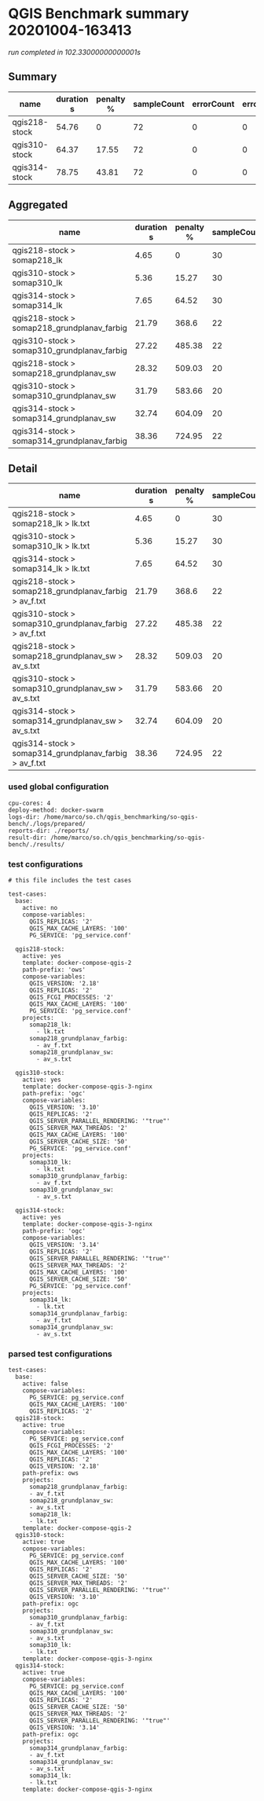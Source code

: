 # QGIS Benchmark summary 20201004-163413

_run completed in 102.33000000000001s_

## Summary
| name          |   duration s |   penalty % |   sampleCount |   errorCount |   errorPct |
|---------------|--------------|-------------|---------------|--------------|------------|
| qgis218-stock |        54.76 |        0    |            72 |            0 |          0 |
| qgis310-stock |        64.37 |       17.55 |            72 |            0 |          0 |
| qgis314-stock |        78.75 |       43.81 |            72 |            0 |          0 |

## Aggregated
| name                                        |   duration s |   penalty % |   sampleCount |   errorCount |   errorPct |
|---------------------------------------------|--------------|-------------|---------------|--------------|------------|
| qgis218-stock > somap218_lk                 |         4.65 |        0    |            30 |            0 |          0 |
| qgis310-stock > somap310_lk                 |         5.36 |       15.27 |            30 |            0 |          0 |
| qgis314-stock > somap314_lk                 |         7.65 |       64.52 |            30 |            0 |          0 |
| qgis218-stock > somap218_grundplanav_farbig |        21.79 |      368.6  |            22 |            0 |          0 |
| qgis310-stock > somap310_grundplanav_farbig |        27.22 |      485.38 |            22 |            0 |          0 |
| qgis218-stock > somap218_grundplanav_sw     |        28.32 |      509.03 |            20 |            0 |          0 |
| qgis310-stock > somap310_grundplanav_sw     |        31.79 |      583.66 |            20 |            0 |          0 |
| qgis314-stock > somap314_grundplanav_sw     |        32.74 |      604.09 |            20 |            0 |          0 |
| qgis314-stock > somap314_grundplanav_farbig |        38.36 |      724.95 |            22 |            0 |          0 |

## Detail
| name                                                   |   duration s |   penalty % |   sampleCount |   errorCount |   errorPct |   meanResTime |   medianResTime |   minResTime |   maxResTime |   pct1ResTime |   pct2ResTime |   pct3ResTime |   throughput |   receivedKBytesPerSec |   sentKBytesPerSec | dashboard                                                                                                                        |
|--------------------------------------------------------|--------------|-------------|---------------|--------------|------------|---------------|-----------------|--------------|--------------|---------------|---------------|---------------|--------------|------------------------|--------------------|----------------------------------------------------------------------------------------------------------------------------------|
| qgis218-stock > somap218_lk > lk.txt                   |         4.65 |        0    |            30 |            0 |          0 |       154.933 |           153   |           96 |          226 |         205.6 |        220.5  |           226 |     19.5312  |                530.081 |           7.96763  | [JMeter dashboard](../results/mini-test/20201004-163413/qgis218-stock/somap218_lk/lk.txt/dashboard/index.html)                   |
| qgis310-stock > somap310_lk > lk.txt                   |         5.36 |       15.27 |            30 |            0 |          0 |       178.633 |           120.5 |           82 |          747 |         387.4 |        710.7  |           747 |     17.8891  |                484.899 |           7.29772  | [JMeter dashboard](../results/mini-test/20201004-163413/qgis310-stock/somap310_lk/lk.txt/dashboard/index.html)                   |
| qgis314-stock > somap314_lk > lk.txt                   |         7.65 |       64.52 |            30 |            0 |          0 |       254.933 |           217.5 |          151 |          553 |         374.4 |        509    |           553 |     13.2159  |                358.15  |           5.39131  | [JMeter dashboard](../results/mini-test/20201004-163413/qgis314-stock/somap314_lk/lk.txt/dashboard/index.html)                   |
| qgis218-stock > somap218_grundplanav_farbig > av_f.txt |        21.79 |      368.6  |            22 |            0 |          0 |       990.318 |           810   |          395 |         1876 |        1797.3 |       1866.85 |          1876 |      3.35673 |                530.921 |           1.43042  | [JMeter dashboard](../results/mini-test/20201004-163413/qgis218-stock/somap218_grundplanav_farbig/av_f.txt/dashboard/index.html) |
| qgis310-stock > somap310_grundplanav_farbig > av_f.txt |        27.22 |      485.38 |            22 |            0 |          0 |      1237.09  |          1001.5 |          724 |         2266 |        2239.5 |       2262.7  |          2266 |      2.94433 |                383.915 |           1.25468  | [JMeter dashboard](../results/mini-test/20201004-163413/qgis310-stock/somap310_grundplanav_farbig/av_f.txt/dashboard/index.html) |
| qgis218-stock > somap218_grundplanav_sw > av_s.txt     |        28.32 |      509.03 |            20 |            0 |          0 |      1416.2   |          1091.5 |          352 |         4219 |        3394.9 |       4180.15 |          4219 |      2.47985 |                888.931 |           1.03844  | [JMeter dashboard](../results/mini-test/20201004-163413/qgis218-stock/somap218_grundplanav_sw/av_s.txt/dashboard/index.html)     |
| qgis310-stock > somap310_grundplanav_sw > av_s.txt     |        31.79 |      583.66 |            20 |            0 |          0 |      1589.25  |          1115   |          377 |         4205 |        3810.6 |       4190.3  |          4205 |      2.31508 |                720.333 |           0.969441 | [JMeter dashboard](../results/mini-test/20201004-163413/qgis310-stock/somap310_grundplanav_sw/av_s.txt/dashboard/index.html)     |
| qgis314-stock > somap314_grundplanav_sw > av_s.txt     |        32.74 |      604.09 |            20 |            0 |          0 |      1637.15  |          1070   |          378 |         4178 |        3917.8 |       4168.65 |          4178 |      2.18651 |                680.314 |           0.915601 | [JMeter dashboard](../results/mini-test/20201004-163413/qgis314-stock/somap314_grundplanav_sw/av_s.txt/dashboard/index.html)     |
| qgis314-stock > somap314_grundplanav_farbig > av_f.txt |        38.36 |      724.95 |            22 |            0 |          0 |      1743.64  |          1783.5 |         1138 |         2413 |        2200.2 |       2383.6  |          2413 |      2.07312 |                270.305 |           0.883434 | [JMeter dashboard](../results/mini-test/20201004-163413/qgis314-stock/somap314_grundplanav_farbig/av_f.txt/dashboard/index.html) |

### used global configuration

```
cpu-cores: 4
deploy-method: docker-swarm
logs-dir: /home/marco/so.ch/qgis_benchmarking/so-qgis-bench/./logs/prepared/
reports-dir: ./reports/
result-dir: /home/marco/so.ch/qgis_benchmarking/so-qgis-bench/./results/

```
### test configurations

```
# this file includes the test cases

test-cases:
  base:
    active: no
    compose-variables:
      QGIS_REPLICAS: '2'
      QGIS_MAX_CACHE_LAYERS: '100'
      PG_SERVICE: 'pg_service.conf'

  qgis218-stock:
    active: yes
    template: docker-compose-qgis-2
    path-prefix: 'ows'
    compose-variables:
      QGIS_VERSION: '2.18'
      QGIS_REPLICAS: '2'
      QGIS_FCGI_PROCESSES: '2'
      QGIS_MAX_CACHE_LAYERS: '100'
      PG_SERVICE: 'pg_service.conf'
    projects:
      somap218_lk:
        - lk.txt
      somap218_grundplanav_farbig:
        - av_f.txt
      somap218_grundplanav_sw:
        - av_s.txt

  qgis310-stock:
    active: yes
    template: docker-compose-qgis-3-nginx
    path-prefix: 'ogc'
    compose-variables:
      QGIS_VERSION: '3.10'
      QGIS_REPLICAS: '2'
      QGIS_SERVER_PARALLEL_RENDERING: '"true"'
      QGIS_SERVER_MAX_THREADS: '2'
      QGIS_MAX_CACHE_LAYERS: '100'
      QGIS_SERVER_CACHE_SIZE: '50'
      PG_SERVICE: 'pg_service.conf'
    projects:
      somap310_lk:
        - lk.txt
      somap310_grundplanav_farbig:
        - av_f.txt
      somap310_grundplanav_sw:
        - av_s.txt

  qgis314-stock:
    active: yes
    template: docker-compose-qgis-3-nginx
    path-prefix: 'ogc'
    compose-variables:
      QGIS_VERSION: '3.14'
      QGIS_REPLICAS: '2'
      QGIS_SERVER_PARALLEL_RENDERING: '"true"'
      QGIS_SERVER_MAX_THREADS: '2'
      QGIS_MAX_CACHE_LAYERS: '100'
      QGIS_SERVER_CACHE_SIZE: '50'
      PG_SERVICE: 'pg_service.conf'
    projects:
      somap314_lk:
        - lk.txt
      somap314_grundplanav_farbig:
        - av_f.txt
      somap314_grundplanav_sw:
        - av_s.txt

```
### parsed test configurations

```
test-cases:
  base:
    active: false
    compose-variables:
      PG_SERVICE: pg_service.conf
      QGIS_MAX_CACHE_LAYERS: '100'
      QGIS_REPLICAS: '2'
  qgis218-stock:
    active: true
    compose-variables:
      PG_SERVICE: pg_service.conf
      QGIS_FCGI_PROCESSES: '2'
      QGIS_MAX_CACHE_LAYERS: '100'
      QGIS_REPLICAS: '2'
      QGIS_VERSION: '2.18'
    path-prefix: ows
    projects:
      somap218_grundplanav_farbig:
      - av_f.txt
      somap218_grundplanav_sw:
      - av_s.txt
      somap218_lk:
      - lk.txt
    template: docker-compose-qgis-2
  qgis310-stock:
    active: true
    compose-variables:
      PG_SERVICE: pg_service.conf
      QGIS_MAX_CACHE_LAYERS: '100'
      QGIS_REPLICAS: '2'
      QGIS_SERVER_CACHE_SIZE: '50'
      QGIS_SERVER_MAX_THREADS: '2'
      QGIS_SERVER_PARALLEL_RENDERING: '"true"'
      QGIS_VERSION: '3.10'
    path-prefix: ogc
    projects:
      somap310_grundplanav_farbig:
      - av_f.txt
      somap310_grundplanav_sw:
      - av_s.txt
      somap310_lk:
      - lk.txt
    template: docker-compose-qgis-3-nginx
  qgis314-stock:
    active: true
    compose-variables:
      PG_SERVICE: pg_service.conf
      QGIS_MAX_CACHE_LAYERS: '100'
      QGIS_REPLICAS: '2'
      QGIS_SERVER_CACHE_SIZE: '50'
      QGIS_SERVER_MAX_THREADS: '2'
      QGIS_SERVER_PARALLEL_RENDERING: '"true"'
      QGIS_VERSION: '3.14'
    path-prefix: ogc
    projects:
      somap314_grundplanav_farbig:
      - av_f.txt
      somap314_grundplanav_sw:
      - av_s.txt
      somap314_lk:
      - lk.txt
    template: docker-compose-qgis-3-nginx

```
